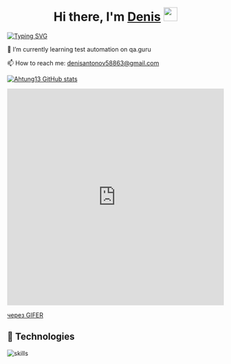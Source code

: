 <h1 align="center">Hi there, I'm <a href="https://google.com/" target="_blank">Denis</a> 
<img src="https://github.com/blackcater/blackcater/raw/main/images/Hi.gif" height="32"/></h1>
<a href="https://git.io/typing-svg"><img src="https://readme-typing-svg.demolab.com?font=MonteCarlo&size=30&pause=1000&color=F037FF&background=FF000000&width=435&lines=I'm+a+beginner+QA+automation+engineer;Always+learning+new+things" alt="Typing SVG" /></a>

🌱 I’m currently learning test automation on qa.guru

📫 How to reach me: denisantonov58863@gmail.com


[![Ahtung13 GitHub stats](https://github-readme-stats.vercel.app/api?username=ahtung13&show_icons=true&theme=tokyonight)](https://github.com/ahtung13/github-readme-stats)

<div style="padding-top:100.000%;position:relative;"><iframe src="https://gifer.com/embed/2GU" width="100%" height="100%" style='position:absolute;top:0;left:0;' frameBorder="0" allowFullScreen></iframe></div><p><a href="https://gifer.com">через GIFER</a></p>


## 🔧 Technologies

![skills](https://skillicons.dev/icons?i=html,css,py,git,bash&theme=light)


<!--
**ahtung13/ahtung13** is a ✨ _special_ ✨ repository because its `README.md` (this file) appears on your GitHub profile.

Here are some ideas to get you started:

- 🌱 I’m currently learning test automation on qa.guru
- 👯 I’m looking to collaborate on ...
- 🤔 I’m looking for help with ...
- 💬 Ask me about ...
- 📫 How to reach me: ...
- 😄 Pronouns: ...
- ⚡ Fun fact: ...
-->
